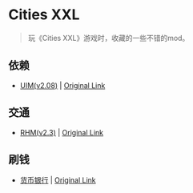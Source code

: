 # Cities XXL

> 玩《Cities XXL》游戏时，收藏的一些不错的mod。

## 依赖
- [UIM(v2.08)](https://github.com/thecxx/citiesxxl/raw/v1.0/XXL_Altiris_CommunityMod_v2.08.patch) | [Original Link](http://xlnation.city/resources/cities-xxl-community-patch.1221/)

## 交通
- [RHM(v2.3)](https://github.com/thecxx/citiesxxl/raw/v1.0/XXL_RHM2_pitty_xlnation_staff_v2.3.patch) | [Original Link](http://xlnation.city/resources/xxl-realistic-highway-mod.1247/)

## 刷钱
- [货币银行](https://github.com/thecxx/citiesxxl/raw/v1.0/XXL_Money_bank_2013_by_joues.patch) | [Original Link](http://xlnation.city/resources/money-bank.1636/)

